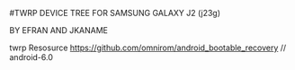 #TWRP DEVICE TREE FOR SAMSUNG GALAXY J2 (j23g)

BY EFRAN AND JKANAME

twrp Resosurce https://github.com/omnirom/android_bootable_recovery // android-6.0

